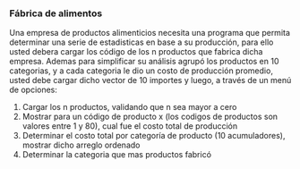 ### Fábrica de alimentos


Una empresa de productos alimenticios necesita una programa que permita determinar una serie de estadisticas en base a su producción, para ello usted debera cargar los código de los n productos que fabrica dicha empresa. Ademas para simplificar su análisis agrupó los productos en 10 categorias, y a cada categoria le dio un costo de producción promedio, usted debe cargar dicho vector de 10 importes y luego, a través de un menú de opciones:

1. Cargar los n productos, validando que n sea mayor a cero 
2. Mostrar para un código de producto x (los codigos de productos son valores entre 1 y 80), cual fue el costo total de producción
3. Determinar el costo total por categoría de producto (10 acumuladores), mostrar dicho arreglo ordenado
4. Determinar la categoria que mas productos fabricó